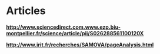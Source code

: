 # Articles #

**http://www.sciencedirect.com.www.ezp.biu-montpellier.fr/science/article/pii/S026288561100120X**

**http://www.irit.fr/recherches/SAMOVA/pageAnalysis.html**

